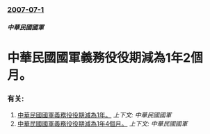### [2007-07-1](/news/2007/07/1/index.md)

##### 中華民國國軍
#  中華民國國軍義務役役期減為1年2個月。




### 有关:

1. [中華民國國軍義務役役期減為1年。](/news/2008/01/1/中華民國國軍義務役役期減為1年.md) _上下文: 中華民國國軍_
2. [ 中華民國國軍義務役役期減為1年4個月。](/news/2006/01/1/中華民國國軍義務役役期減為1年4個月.md) _上下文: 中華民國國軍_

